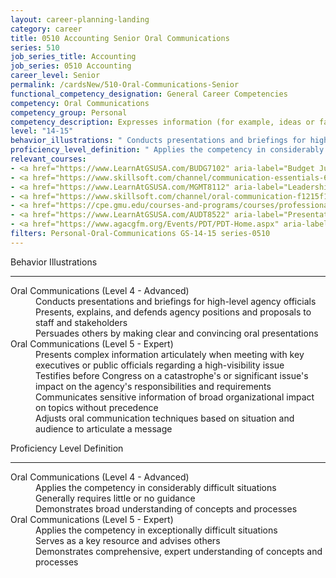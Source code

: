 ```yaml
---
layout: career-planning-landing
category: career
title: 0510 Accounting Senior Oral Communications
series: 510
job_series_title: Accounting
job_series: 0510 Accounting
career_level: Senior
permalink: /cardsNew/510-Oral-Communications-Senior
functional_competency_designation: General Career Competencies
competency: Oral Communications
competency_group: Personal
competency_description: Expresses information (for example, ideas or facts) to individuals or groups effectively, taking into account the audience and nature of the information (for example, technical, sensitive, controversial); makes clear and convincing oral presentations; listens to others, attends to nonverbal cues, and responds appropriately.
level: "14-15"
behavior_illustrations: " Conducts presentations and briefings for high-level agency officials  Presents, explains, and defends agency positions and proposals to staff and stakeholders  Persuades others by making clear and convincing oral presentations ?  Presents complex information articulately when meeting with key executives or public officials regarding a high-visibility issue  Testifies before Congress on a catastrophe's or significant issue's impact on the agency's responsibilities and requirements  Communicates sensitive information of broad organizational impact on topics without precedence  Adjusts oral communication techniques based on situation and audience to articulate a message"
proficiency_level_definition: " Applies the competency in considerably difficult situations  Generally requires little or no guidance  Demonstrates broad understanding of concepts and processes ?  Applies the competency in exceptionally difficult situations  Serves as a key resource and advises others  Demonstrates comprehensive, expert understanding of concepts and processes"
relevant_courses: 
- <a href="https://www.LearnAtGSUSA.com/BUDG7102" aria-label="Budget Justification and Presentation (BUDG7102) - https://www.LearnAtGSUSA.com/BUDG7102">Budget Justification and Presentation (BUDG7102)</a>, Graduate School USA (GSUSA)
- <a href="https://www.skillsoft.com/channel/communication-essentials-62dc4420-e719-11e6-9835-f723b46a2688?cta=feds" aria-label="Communication Essentials Channel - https://www.skillsoft.com/channel/communication-essentials-62dc4420-e719-11e6-9835-f723b46a2688?cta=feds">Communication Essentials Channel</a>, Skillsoft
- <a href="https://www.LearnAtGSUSA.com/MGMT8112" aria-label="Leadership Communication (MGMT8112) - https://www.LearnAtGSUSA.com/MGMT8112">Leadership Communication (MGMT8112)</a>, Graduate School USA (GSUSA)
- <a href="https://www.skillsoft.com/channel/oral-communication-f1215f10-f91e-11e6-aad2-6b3c03be7fe8?cta=feds" aria-label="Oral Communications Channel - https://www.skillsoft.com/channel/oral-communication-f1215f10-f91e-11e6-aad2-6b3c03be7fe8?cta=feds">Oral Communications Channel</a>, Skillsoft
- <a href="https://cpe.gmu.edu/courses-and-programs/courses/professional-writing-speaking/pela-0606-communication-in-organizations.php" aria-label="PELA 0606 Communication in Organizations - https://cpe.gmu.edu/courses-and-programs/courses/professional-writing-speaking/pela-0606-communication-in-organizations.php">PELA 0606 Communication in Organizations</a>, George Mason University
- <a href="https://www.LearnAtGSUSA.com/AUDT8522" aria-label="Presentation and Briefing Skills for Auditors (AUDT8522) - https://www.LearnAtGSUSA.com/AUDT8522">Presentation and Briefing Skills for Auditors (AUDT8522)</a>, Graduate School USA (GSUSA)
- <a href="https://www.agacgfm.org/Events/PDT/PDT-Home.aspx" aria-label="Professional Development Training (PDT) - multi-competency training - https://www.agacgfm.org/Events/PDT/PDT-Home.aspx">Professional Development Training (PDT) - multi-competency training</a>, AGA
filters: Personal-Oral-Communications GS-14-15 series-0510
---
```


<div class="desktop:grid-col-6 margin-y-3">
  <div class="border-top-2 bg-white padding-3 shadow-5 height-full members-hover border-1px button-border border-top-blue radius-lg">
    <p class="text-bold label-color font-size-21">Behavior Illustrations</p>
    <hr class="hr-green"/>
    <dl class="text-base card-content-color"><dt>Oral Communications (Level 4 - Advanced)</dt><dd>Conducts presentations and briefings for high-level agency officials </dd><dd>Presents, explains, and defends agency positions and proposals to staff and stakeholders </dd><dd>Persuades others by making clear and convincing oral presentations</dd><dt>Oral Communications (Level 5 - Expert)</dt><dd>Presents complex information articulately when meeting with key executives or public officials regarding a high-visibility issue </dd><dd>Testifies before Congress on a catastrophe's or significant issue's impact on the agency's responsibilities and requirements </dd><dd>Communicates sensitive information of broad organizational impact on topics without precedence </dd><dd>Adjusts oral communication techniques based on situation and audience to articulate a message</dd></dl>
  </div>
</div>
<div class="desktop:grid-col-6 margin-y-3">
  <div class="border-top-2 bg-white padding-3 shadow-5 height-full members-hover border-1px button-border border-top-blue radius-lg">
    <p class="text-bold label-color font-size-21">Proficiency Level Definition</p>
     <hr class="hr-green"/>
    <dl class="text-base card-content-color"><dt>Oral Communications (Level 4 - Advanced)</dt><dd>Applies the competency in considerably difficult situations </dd><dd>Generally requires little or no guidance </dd><dd>Demonstrates broad understanding of concepts and processes</dd><dt>Oral Communications (Level 5 - Expert)</dt><dd>Applies the competency in exceptionally difficult situations </dd><dd>Serves as a key resource and advises others </dd><dd>Demonstrates comprehensive, expert understanding of concepts and processes</dd></dl>
  </div>
</div>
